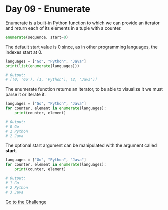 # Day 09 - Enumerate

Enumerate is a built-in Python function to which we can provide an iterator and return each of its elements in a tuple with a counter.

```python
enumerate(sequence, start=0)
```

The default start value is 0 since, as in other programming languages, the indexes start at 0.

```python
languages = ["Go", "Python", "Java"]
print(list(enumerate(languages)))

# Output:
# [(0, 'Go'), (1, 'Python'), (2, 'Java')]
```

The enumerate function returns an iterator, to be able to visualize it we must parse it or iterate it.

```python
languages = ["Go", "Python", "Java"]
for counter, element in enumerate(languages):
    print(counter, element)

# Output:
# 0 Go
# 1 Python
# 2 Java
```

The optional start argument can be manipulated with the argument called **start**.

```python
languages = ["Go", "Python", "Java"]
for counter, element in enumerate(languages):
    print(counter, element)

# Output:
# 1 Go
# 2 Python
# 3 Java
```

[Go to the Challenge](exercise.py)